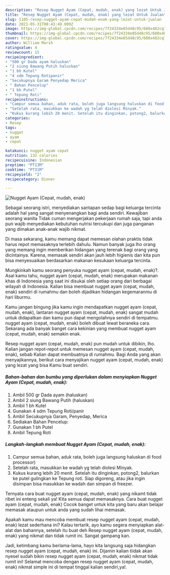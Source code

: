 ```yaml
---
description: "Resep Nugget Ayam (Cepat, mudah, enak) yang lezat Untuk Jualan"
title: "Resep Nugget Ayam (Cepat, mudah, enak) yang lezat Untuk Jualan"
slug: 1105-resep-nugget-ayam-cepat-mudah-enak-yang-lezat-untuk-jualan
date: 2021-05-31T08:43:49.099Z
image: https://img-global.cpcdn.com/recipes/7f24334e85d48c95/680x482cq70/nugget-ayam-cepat-mudah-enak-foto-resep-utama.jpg
thumbnail: https://img-global.cpcdn.com/recipes/7f24334e85d48c95/680x482cq70/nugget-ayam-cepat-mudah-enak-foto-resep-utama.jpg
cover: https://img-global.cpcdn.com/recipes/7f24334e85d48c95/680x482cq70/nugget-ayam-cepat-mudah-enak-foto-resep-utama.jpg
author: William Marsh
ratingvalue: 4
reviewcount: 15
recipeingredient:
- "500 gr Dada ayam haluskan"
- "2 siung Bawang Putih haluskan"
- "1 bh Kutel"
- "4 sdm Tepung Rotipanir"
- "Secukupnya Garam Penyedap Merica"
- " Bahan Pencelup"
- "1 bh Putel"
- " Tepung Roti"
recipeinstructions:
- "Campur semua bahan, aduk rata, boleh juga langsung haluskan di food processor)"
- "Setelah rata, masukkan ke wadah yg telah diolesi Minyak."
- "Kukus kurang lebih 20 menit. Setelah itu dinginkan, potong2, balurkan ke putel gulingkan ke Tepung roti. Siap digoreng, atau jika ingin disimpan bisa masukkan ke wadah dan simpan di freezer."
categories:
- Resep
tags:
- nugget
- ayam
- cepat

katakunci: nugget ayam cepat 
nutrition: 132 calories
recipecuisine: Indonesian
preptime: "PT13M"
cooktime: "PT31M"
recipeyield: "2"
recipecategory: Dinner

---
```



![Nugget Ayam (Cepat, mudah, enak)](https://img-global.cpcdn.com/recipes/7f24334e85d48c95/680x482cq70/nugget-ayam-cepat-mudah-enak-foto-resep-utama.jpg)

Sebagai seorang istri, menyediakan santapan sedap bagi keluarga tercinta adalah hal yang sangat menyenangkan bagi anda sendiri. Kewajiban seorang  wanita Tidak cuman mengerjakan pekerjaan rumah saja, tapi anda pun wajib menyediakan kebutuhan nutrisi tercukupi dan juga panganan yang dimakan anak-anak wajib nikmat.

Di masa  sekarang, kamu memang dapat memesan olahan praktis tidak harus repot memasaknya terlebih dahulu. Namun banyak juga lho orang yang memang ingin memberikan hidangan yang terenak bagi orang yang dicintainya. Karena, memasak sendiri akan jauh lebih higienis dan kita pun bisa menyesuaikan berdasarkan makanan kesukaan keluarga tercinta. 



Mungkinkah kamu seorang penyuka nugget ayam (cepat, mudah, enak)?. Asal kamu tahu, nugget ayam (cepat, mudah, enak) merupakan makanan khas di Indonesia yang saat ini disukai oleh setiap orang dari berbagai wilayah di Indonesia. Kalian bisa membuat nugget ayam (cepat, mudah, enak) sendiri di rumahmu dan boleh dijadikan hidangan kegemaranmu di hari liburmu.

Kamu jangan bingung jika kamu ingin mendapatkan nugget ayam (cepat, mudah, enak), lantaran nugget ayam (cepat, mudah, enak) sangat mudah untuk didapatkan dan kamu pun dapat mengolahnya sendiri di tempatmu. nugget ayam (cepat, mudah, enak) boleh dibuat lewat beraneka cara. Sekarang ada banyak banget cara kekinian yang membuat nugget ayam (cepat, mudah, enak) semakin enak.

Resep nugget ayam (cepat, mudah, enak) pun mudah untuk dibikin, lho. Kalian jangan repot-repot untuk memesan nugget ayam (cepat, mudah, enak), sebab Kalian dapat membuatnya di rumahmu. Bagi Anda yang akan menyajikannya, berikut cara menyajikan nugget ayam (cepat, mudah, enak) yang lezat yang bisa Kamu buat sendiri.

<!--inarticleads1-->

##### Bahan-bahan dan bumbu yang diperlukan dalam menyiapkan Nugget Ayam (Cepat, mudah, enak):

1. Ambil 500 gr Dada ayam (haluskan)
1. Ambil 2 siung Bawang Putih (haluskan)
1. Ambil 1 bh Kutel
1. Gunakan 4 sdm Tepung Roti/panir
1. Ambil Secukupnya Garam, Penyedap, Merica
1. Sediakan  Bahan Pencelup:
1. Gunakan 1 bh Putel
1. Ambil  Tepung Roti




<!--inarticleads2-->

##### Langkah-langkah membuat Nugget Ayam (Cepat, mudah, enak):

1. Campur semua bahan, aduk rata, boleh juga langsung haluskan di food processor)
1. Setelah rata, masukkan ke wadah yg telah diolesi Minyak.
1. Kukus kurang lebih 20 menit. Setelah itu dinginkan, potong2, balurkan ke putel gulingkan ke Tepung roti. Siap digoreng, atau jika ingin disimpan bisa masukkan ke wadah dan simpan di freezer.




Ternyata cara buat nugget ayam (cepat, mudah, enak) yang nikamt tidak ribet ini enteng sekali ya! Kita semua dapat memasaknya. Cara buat nugget ayam (cepat, mudah, enak) Cocok banget untuk kita yang baru akan belajar memasak ataupun untuk anda yang sudah lihai memasak.

Apakah kamu mau mencoba membuat resep nugget ayam (cepat, mudah, enak) lezat sederhana ini? Kalau tertarik, ayo kamu segera menyiapkan alat-alat dan bahannya, setelah itu buat deh Resep nugget ayam (cepat, mudah, enak) yang nikmat dan tidak rumit ini. Sangat gampang kan. 

Jadi, ketimbang kamu berlama-lama, hayo kita langsung saja hidangkan resep nugget ayam (cepat, mudah, enak) ini. Dijamin kalian tiidak akan nyesel sudah bikin resep nugget ayam (cepat, mudah, enak) nikmat tidak rumit ini! Selamat mencoba dengan resep nugget ayam (cepat, mudah, enak) nikmat simple ini di tempat tinggal kalian sendiri,ya!.

